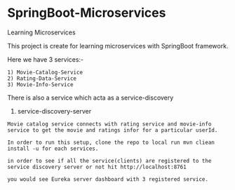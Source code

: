 # SpringBoot-Microservices
Learning Microservices

  This project is create for learning microservices with SpringBoot framework.
  
  Here we have 3 services:-
  
    1) Movie-Catalog-Service
    2) Rating-Data-Service
    3) Movie-Info-Service
  There is also a service which acta as a service-discovery

  1) service-discovery-server
    
    Movie catalog service connects with rating service and movie-info service to get the movie and ratings infor for a particular userId.
    
    In order to run this setup, clone the repo to local run mvn cliean install -u for each services.
    
    in order to see if all the service(clients) are registered to the service discovery server or not hit http://localhost:8761
    
    you would see Eureka server dashboard with 3 registered service.
